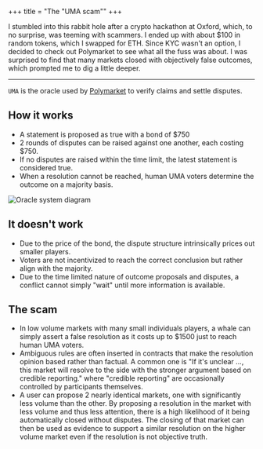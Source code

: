 +++
title = "The \"UMA scam\""
+++

I stumbled into this rabbit hole after a crypto hackathon at Oxford, which, to no surprise, was teeming with scammers. I ended up with about $100 in random tokens, which I swapped for ETH. Since KYC wasn't an option, I decided to check out Polymarket to see what all the fuss was about. I was surprised to find that many markets closed with objectively false outcomes, which prompted me to dig a little deeper.
<hr/>

`UMA` is the oracle used by [Polymarket](https://polymarket.com/) to verify claims and settle disputes.

## How it works

- A statement is proposed as true with a bond of $750
- 2 rounds of disputes can be raised against one another, each costing $750.
- If no disputes are raised within the time limit, the latest statement is considered true.
- When a resolution cannot be reached, human UMA voters determine the outcome on a majority basis.

![Oracle system diagram](https://2020722513-files.gitbook.io/~/files/v0/b/gitbook-x-prod.appspot.com/o/spaces%2FKdaoNjf9AzgWFNHyPo5b%2Fuploads%2FQpaIpBCOAA9CoWX2lbVH%2FAsserterupdatemarch.png?alt=media)

## It doesn't work

- Due to the price of the bond, the dispute structure intrinsically prices out smaller players.
- Voters are not incentivized to reach the correct conclusion but rather align with the majority.
- Due to the time limited nature of outcome proposals and disputes, a conflict cannot simply "wait" until more information is available.

## The scam

- In low volume markets with many small individuals players, a whale can simply assert a false resolution as it costs up to $1500 just to reach human UMA voters.
- Ambiguous rules are often inserted in contracts that make the resolution opinion based rather than factual. A common one is "If it's unclear ..., this market will resolve to the side with the stronger argument based on credible reporting." where "credible reporting" are occasionally controlled by participants themselves.
- A user can propose 2 nearly identical markets, one with significantly less volume than the other. By proposing a resolution in the market with less volume and thus less attention, there is a high likelihood of it being automatically closed without disputes. The closing of that market can then be used as evidence to support a similar resolution on the higher volume market even if the resolution is not objective truth.
